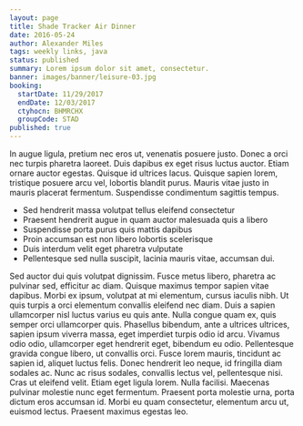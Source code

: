 ```yaml
---
layout: page
title: Shade Tracker Air Dinner
date: 2016-05-24
author: Alexander Miles
tags: weekly links, java
status: published
summary: Lorem ipsum dolor sit amet, consectetur.
banner: images/banner/leisure-03.jpg
booking:
  startDate: 11/29/2017
  endDate: 12/03/2017
  ctyhocn: BHMRCHX
  groupCode: STAD
published: true
---
```

In augue ligula, pretium nec eros ut, venenatis posuere justo. Donec a orci nec turpis pharetra laoreet. Duis dapibus ex eget risus luctus auctor. Etiam ornare auctor egestas. Quisque id ultrices lacus. Quisque sapien lorem, tristique posuere arcu vel, lobortis blandit purus. Mauris vitae justo in mauris placerat fermentum. Suspendisse condimentum sagittis tempus.

* Sed hendrerit massa volutpat tellus eleifend consectetur
* Praesent hendrerit augue in quam auctor malesuada quis a libero
* Suspendisse porta purus quis mattis dapibus
* Proin accumsan est non libero lobortis scelerisque
* Duis interdum velit eget pharetra vulputate
* Pellentesque sed nulla suscipit, lacinia mauris vitae, accumsan dui.

Sed auctor dui quis volutpat dignissim. Fusce metus libero, pharetra ac pulvinar sed, efficitur ac diam. Quisque maximus tempor sapien vitae dapibus. Morbi ex ipsum, volutpat at mi elementum, cursus iaculis nibh. Ut quis turpis a orci elementum convallis eleifend nec diam. Duis a sapien ullamcorper nisl luctus varius eu quis ante. Nulla congue quam ex, quis semper orci ullamcorper quis. Phasellus bibendum, ante a ultrices ultrices, sapien ipsum viverra massa, eget imperdiet turpis odio id arcu.
Vivamus odio odio, ullamcorper eget hendrerit eget, bibendum eu odio. Pellentesque gravida congue libero, ut convallis orci. Fusce lorem mauris, tincidunt ac sapien id, aliquet luctus felis. Donec hendrerit leo neque, id fringilla diam sodales ac. Nunc ac risus sodales, convallis lectus vel, pellentesque nisi. Cras ut eleifend velit. Etiam eget ligula lorem. Nulla facilisi. Maecenas pulvinar molestie nunc eget fermentum. Praesent porta molestie urna, porta dictum eros accumsan id. Morbi eu quam consectetur, elementum arcu ut, euismod lectus. Praesent maximus egestas leo.
